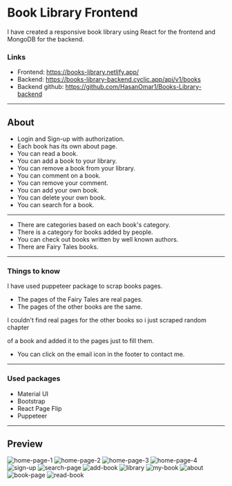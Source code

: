 # Book Library Frontend

I have created a responsive book library using React for the frontend and MongoDB for the backend.

### Links

- Frontend: https://books-library.netlify.app/
- Backend: https://books-library-backend.cyclic.app/api/v1/books
- Backend github: https://github.com/HasanOmar1/Books-Library-backend

---

## About

- Login and Sign-up with authorization.
- Each book has its own about page.
- You can read a book.
- You can add a book to your library.
- You can remove a book from your library.
- You can comment on a book.
- You can remove your comment.
- You can add your own book.
- You can delete your own book.
- You can search for a book.

---

- There are categories based on each book's category.
- There is a category for books added by people.
- You can check out books written by well known authors.
- There are Fairy Tales books.

---

### Things to know

I have used puppeteer package to scrap books pages.

- The pages of the Fairy Tales are real pages.
- The pages of the other books are the same.

I couldn't find real pages for the other books so i just scraped random chapter

of a book and added it to the pages just to fill them.

- You can click on the email icon in the footer to contact me.

---

### Used packages

- Material UI
- Bootstrap
- React Page Flip
- Puppeteer

---

## Preview

![home-page-1](./src/assets/home-1.png)
![home-page-2](./src/assets/home-2.png)
![home-page-3](./src/assets/home-3.png)
![home-page-4](./src/assets/home-4.png)
![sign-up](./src/assets/Signup.png)
![search-page](./src/assets/search-page.png)
![add-book](./src/assets/add-book.png)
![library](./src/assets/library.png)
![my-book](./src/assets/my-book.png)
![about](./src/assets/about.png)
![book-page](./src/assets/book-page.png)
![read-book](./src/assets/read-book.png)
